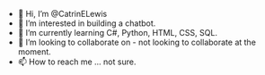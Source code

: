 - 👋 Hi, I’m @CatrinELewis
- 👀 I’m interested in building a chatbot.
- 🌱 I’m currently learning C#, Python, HTML, CSS, SQL.
- 💞️ I’m looking to collaborate on - not looking to collaborate at the moment.
- 📫 How to reach me ... not sure.

<!---
CatrinELewis/CatrinELewis is a ✨ special ✨ repository because its `README.md` (this file) appears on your GitHub profile.
You can click the Preview link to take a look at your changes.
--->
